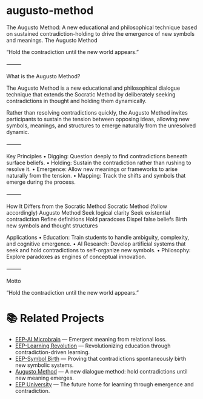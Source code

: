 # augusto-method
The Augusto Method: A new educational and philosophical technique based on sustained contradiction-holding to drive the emergence of new symbols and meanings.
The Augusto Method

“Hold the contradiction until the new world appears.”

⸻

What is the Augusto Method?

The Augusto Method is a new educational and philosophical dialogue technique that extends the Socratic Method by deliberately seeking contradictions in thought and holding them dynamically.

Rather than resolving contradictions quickly, the Augusto Method invites participants to sustain the tension between opposing ideas,
allowing new symbols, meanings, and structures to emerge naturally from the unresolved dynamic.

⸻

Key Principles
	•	Digging: Question deeply to find contradictions beneath surface beliefs.
	•	Holding: Sustain the contradiction rather than rushing to resolve it.
	•	Emergence: Allow new meanings or frameworks to arise naturally from the tension.
	•	Mapping: Track the shifts and symbols that emerge during the process.

⸻

How It Differs from the Socratic Method
Socratic Method (follow accordingly) 
Augusto Method
Seek logical clarity
Seek existential contradiction
Refine definitions
Hold paradoxes
Dispel false beliefs
Birth new symbols and thought structures

Applications
	•	Education: Train students to handle ambiguity, complexity, and cognitive emergence.
	•	AI Research: Develop artificial systems that seek and hold contradictions to self-organize new symbols.
	•	Philosophy: Explore paradoxes as engines of conceptual innovation.

⸻

Motto

“Hold the contradiction until the new world appears.”


# 📚 Related Projects

- [EEP-AI Microbrain](https://github.com/walsao/eep-microbrain) — Emergent meaning from relational loss.
- [EEP-Learning Revolution](https://github.com/walsao/eep-learning-revolution) — Revolutionizing education through contradiction-driven learning.
- [EEP-Symbol Birth](https://github.com/walsao/eep-symbol-birth) — Proving that contradictions spontaneously birth new symbolic systems.
- [Augusto Method](https://github.com/walsao/augusto-method) — A new dialogue method: hold contradictions until new meaning emerges.
- [EEP University](https://github.com/walsao/eep-university) — The future home for learning through emergence and contradiction.


